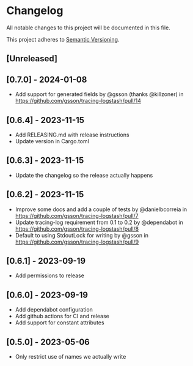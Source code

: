 # Changelog

All notable changes to this project will be documented in this file.

This project adheres to [Semantic Versioning](https://semver.org).

<!--
Note: In this file, do not use the hard wrap in the middle of a sentence for compatibility with GitHub comment style markdown rendering.
-->

## [Unreleased]

## [0.7.0] - 2024-01-08

- Add support for generated fields by @gsson (thanks @killzoner) in https://github.com/gsson/tracing-logstash/pull/14

## [0.6.4] - 2023-11-15

- Add RELEASING.md with release instructions
- Update version in Cargo.toml

## [0.6.3] - 2023-11-15

- Update the changelog so the release actually happens

## [0.6.2] - 2023-11-15

- Improve some docs and add a couple of tests by @danielbcorreia in https://github.com/gsson/tracing-logstash/pull/7
- Update tracing-log requirement from 0.1 to 0.2 by @dependabot in https://github.com/gsson/tracing-logstash/pull/8
- Default to using StdoutLock for writing by @gsson in https://github.com/gsson/tracing-logstash/pull/9

## [0.6.1] - 2023-09-19

- Add permissions to release

## [0.6.0] - 2023-09-19

- Add dependabot configuration
- Add github actions for CI and release
- Add support for constant attributes

## [0.5.0] - 2023-05-06

- Only restrict use of names we actually write
